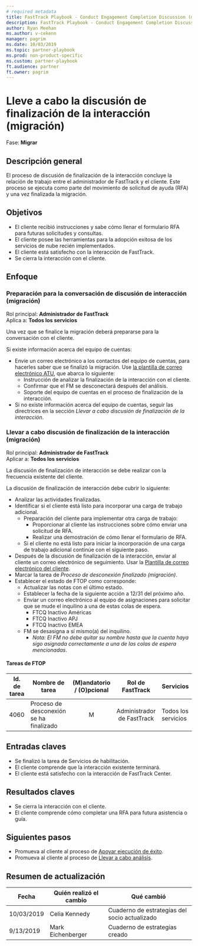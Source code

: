 ```yaml
---  
# required metadata  
title: FastTrack Playbook - Conduct Engagement Completion Discussion (migration)  
description: FastTrack Playbook - Conduct Engagement Completion Discussion (migration)  
author: Ryan Meehan
ms.author: v-cekenn
manager: pagrim
ms.date: 10/03/2019  
ms.topic: partner-playbook  
ms.prod: non-product-specific  
ms.custom: partner-playbook  
ft.audience: partner
ft.owner: pagrim
---  
```


# Lleve a cabo la discusión de finalización de la interacción (migración)

Fase: **Migrar**  

## Descripción general

El proceso de discusión de finalización de la interacción concluye la relación de trabajo entre el administrador de FastTrack y el cliente. Este proceso se ejecuta como parte del movimiento de solicitud de ayuda (RFA)
y una vez finalizada la migración.  

## Objetivos

  - El cliente recibió instrucciones y sabe cómo llenar el formulario RFA para futuras solicitudes y consultas.  
  - El cliente posee las herramientas para la adopción exitosa de los servicios de nube recién implementados.  
  - El cliente está satisfecho con la interacción de FastTrack.  
  - Se cierra la interacción con el cliente.  

## Enfoque

### Preparación para la conversación de discusión de interacción (migración)

Rol principal: **Administrador de FastTrack**  
Aplica a: **Todos los servicios**

Una vez que se finalice la migración deberá prepararse para la conversación con el cliente.

Si existe información acerca del equipo de cuentas:

  - Envíe un correo electrónico a los contactos del equipo de cuentas, para hacerles saber que se finalizó la migración. Use [la plantilla de correo electrónico ATU​](https://ftdocs-bcm.azureedge.net/public/account-team-email-template-v1.docx), que abarca lo siguiente:
    - Instrucción de analizar la finalización de la interacción con el cliente.
    - Confirmar que el FM se desconectará después del análisis.
    - Soporte del equipo de cuentas en el proceso de finalización de la interacción.
  - Si no existe información acerca del equipo de cuentas, seguir las directrices en la sección *Llevar a cabo discusión de finalización de la interacción​*.  

### Llevar a cabo discusión de finalización de la interacción (migración)

Rol principal: **Administrador de FastTrack**  
Aplicar a: **Todos los servicios**

La discusión de finalización de interacción se debe realizar con la frecuencia existente del cliente.

La discusión de finalización de interacción debe cubrir lo siguiente:

  - Analizar las actividades finalizadas.
  - Identificar si el cliente está listo para incorporar una carga de trabajo adicional.  
    - Preparación del cliente para implementar otra carga de trabajo:  
      - Proporcionar al cliente las instrucciones sobre cómo enviar una solicitud de RFA.  
      - Realizar una demostración de cómo llenar el formulario de RFA.  
    - Si el cliente no está listo para iniciar la incorporación de una carga de trabajo adicional continúe con el siguiente paso.  
  - Después de la discusión de finalización de la interacción, enviar al cliente un correo electrónico de seguimiento. Usar la [Plantilla de correo electrónico del cliente](https://ftdocs-bcm.azureedge.net/public/en-us-rfa-customer-email-template-v1.docx).  
  - Marcar la tarea de *Proceso de desconexión finalizado (migración)*.  
  - Establecer el estado de FTOP como corresponde:  
    - Actualizar las notas con el último estado.  
    - Establecer la fecha de la siguiente acción a 12/31 del próximo año.  
    - Enviar un correo electrónico al equipo de asignaciones para solicitar que se mude el inquilino a una de estas colas de espera.
      - FTCQ Inactivo Américas  
      - FTCQ Inactivo APJ  
      - FTCQ Inactivo EMEA  
    - FM se desasigna a sí mismo(a) del inquilino.  
      - *Nota: El FM no debe quitar su nombre hasta que la cuenta haya sigo asignada correctamente a una de las colas de espera mencionadas*.  

#### Tareas de FTOP

| Id. de tarea | Nombre de tarea                         | (M)andatorio / (O)pcional |  Rol de FastTrack   | Servicios     |
| ------- | --------------------------------- | :----------------------: | :---------------: | ------------ |
| 4060    | Proceso de desconexión se ha finalizado |            M             | Administrador de FastTrack | Todos los servicios |

## Entradas claves

  - Se finalizó la tarea de Servicios de habilitación.  
  - El cliente comprende que la interacción existente terminará.  
  - El cliente está satisfecho con la interacción de FastTrack Center.  

## Resultados claves

  - Se cierra la interacción con el cliente.  
  - El cliente comprende cómo completar una RFA para futura asistencia o guía.  

## Siguientes pasos

  - Promueva al cliente al proceso de [Apoyar ejecución de éxito](success-support-success-execution-partner-en.md).
  - Promueva al cliente al proceso de [Llevar a cabo análisis](success-conduct-success-review-partner-es.md).  

## Resumen de actualización

| Fecha      | Quién realizó el cambio | Qué cambió     |
| --------- | ----------- | ---------------- |
| 10/03/2019 | Celia Kennedy| Cuaderno de estrategias del socio actualizado |
| 9/13/2019 | Mark Eichenberger | Cuaderno de estrategias creado |
